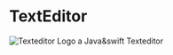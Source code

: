 # TextEditor
![Texteditor Logo](https://images-wixmp-ed30a86b8c4ca887773594c2.wixmp.com/f/05100836-b28d-4395-a29d-2f17b751c23f/dcbs47l-feac0482-1b74-43a9-939b-d023e192fbf8.png?token=eyJ0eXAiOiJKV1QiLCJhbGciOiJIUzI1NiJ9.eyJzdWIiOiJ1cm46YXBwOjdlMGQxODg5ODIyNjQzNzNhNWYwZDQxNWVhMGQyNmUwIiwiaXNzIjoidXJuOmFwcDo3ZTBkMTg4OTgyMjY0MzczYTVmMGQ0MTVlYTBkMjZlMCIsIm9iaiI6W1t7InBhdGgiOiJcL2ZcLzA1MTAwODM2LWIyOGQtNDM5NS1hMjlkLTJmMTdiNzUxYzIzZlwvZGNiczQ3bC1mZWFjMDQ4Mi0xYjc0LTQzYTktOTM5Yi1kMDIzZTE5MmZiZjgucG5nIn1dXSwiYXVkIjpbInVybjpzZXJ2aWNlOmZpbGUuZG93bmxvYWQiXX0.4CYJ1wSmorxWThn5F-36p3EVi1nHgVj7E-dzSvN_H4Y)
a Java&amp;swift Texteditor
